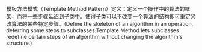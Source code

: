 模板方法模式（Template Method Pattern）定义：定义一个操作中的算法的框架，而将一些步骤延迟到子类中。使得子类可以不改变一个算法的结构即可重定义改算法的某些特定步骤。(Define the skeleton of an algorithm in an operation, deferring some steps to subclasses.Template Method lets subclasses redefine certain steps of an algorithm without changing the algorithm's structure.)